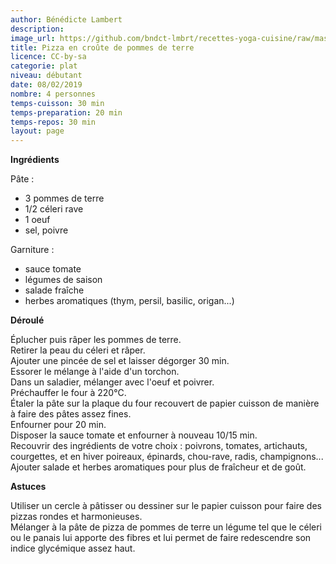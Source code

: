 ```yaml
---
author: Bénédicte Lambert
description: 
image_url: https://github.com/bndct-lmbrt/recettes-yoga-cuisine/raw/master/medias/pizza-pdt.jpg
title: Pizza en croûte de pommes de terre
licence: CC-by-sa
categorie: plat
niveau: débutant
date: 08/02/2019
nombre: 4 personnes
temps-cuisson: 30 min
temps-preparation: 20 min
temps-repos: 30 min
layout: page
---
```



**Ingrédients**  
 
Pâte :  
* 3 pommes de terre
* 1/2 céleri rave
* 1 oeuf
* sel, poivre

Garniture :  
* sauce tomate
* légumes de saison
* salade fraîche
* herbes aromatiques (thym, persil, basilic, origan...)


**Déroulé**  
 
Éplucher puis râper les pommes de terre.  
Retirer la peau du céleri et râper.    
Ajouter une pincée de sel et laisser dégorger 30 min.  
Essorer le mélange à l'aide d'un torchon.  
Dans un saladier, mélanger avec l'oeuf et poivrer.  
Préchauffer le four à 220°C.  
Étaler la pâte sur la plaque du four recouvert de papier cuisson de manière à faire des pâtes assez fines.     
Enfourner pour 20 min.  
Disposer la sauce tomate et enfourner à nouveau 10/15 min.  
Recouvrir des ingrédients de votre choix : poivrons, tomates, artichauts, courgettes, et en hiver poireaux, épinards, chou-rave, radis, champignons...  
Ajouter salade et herbes aromatiques pour plus de fraîcheur et de goût.  
 
**Astuces** 

Utiliser un cercle à pâtisser ou dessiner sur le papier cuisson pour faire des pizzas rondes et harmonieuses.  
Mélanger à la pâte de pizza de pommes de terre un légume tel que le céleri ou le panais lui apporte des fibres et lui permet de faire redescendre son indice glycémique assez haut.  